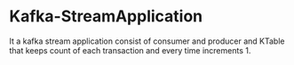 # Kafka-StreamApplication
It a kafka stream application consist of consumer and producer and KTable that keeps count of each transaction and every time increments 1.
